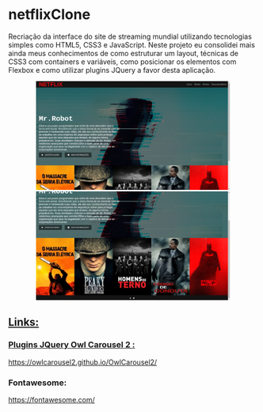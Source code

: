 # netflixClone
Recriação da interface do site de streaming mundial utilizando tecnologias simples como HTML5, CSS3 e JavaScript. Neste projeto eu consolidei mais ainda meus conhecimentos de como estruturar um layout, técnicas de CSS3 com containers e variáveis, como posicionar os elementos com Flexbox e como utilizar plugins JQuery a favor desta aplicação.

<div align="center">
  <a href="https://github.com/Victor160197">
  <img height="220em" src="img/prototipo1.png"/>
  <img height="220em" src="img/prototipo2.png"/>
</div>
  
 ## Links:
  
 ### Plugins JQuery Owl Carousel 2 : 
  https://owlcarousel2.github.io/OwlCarousel2/
  
  ### Fontawesome:
  
  https://fontawesome.com/
  
  
  
